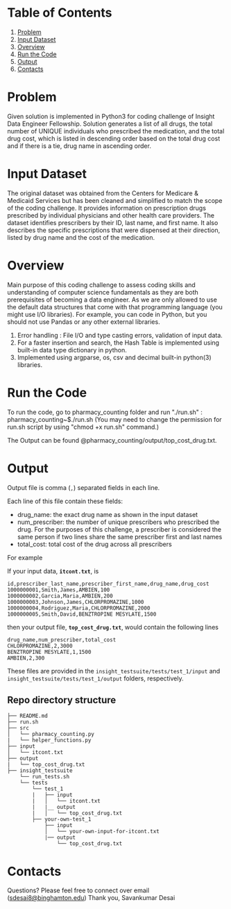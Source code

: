 # Table of Contents
1. [Problem](README.md#problem)
1. [Input Dataset](README.md#input-dataset)
1. [Overview](README.md#overview)
1. [Run the Code](README.md#run-the-code)
1. [Output](README.md#output)
1. [Contacts](README.md#contacts)

# Problem

Given solution is implemented in Python3 for coding challenge of Insight Data Engineer Fellowship. Solution generates a list of all drugs, the total number of UNIQUE individuals who prescribed the medication, and the total drug cost, which is listed in descending order based on the total drug cost and if there is a tie, drug name in ascending order. 

# Input Dataset

The original dataset was obtained from the Centers for Medicare & Medicaid Services but has been cleaned and simplified to match the scope of the coding challenge. It provides information on prescription drugs prescribed by individual physicians and other health care providers. The dataset identifies prescribers by their ID, last name, and first name.  It also describes the specific prescriptions that were dispensed at their direction, listed by drug name and the cost of the medication. 

# Overview

Main purpose of this coding challenge to assess coding skills and understanding of computer science fundamentals as they are both prerequisites of becoming a data engineer. As we are only allowed to use the default data structures that come with that programming language (you might use I/O libraries). For example, you can code in Python, but you should not use Pandas or any other external libraries. 

1. Error handling : File I/O and type casting errors, validation of input data.
2. For a faster insertion and search, the Hash Table is implemented using built-in data type dictionary in python.
3. Implemented using argparse, os, csv and decimal built-in python(3) libraries.

# Run the Code

To run the code, go to pharmacy_counting folder and run "./run.sh" : pharmacy_counting~$./run.sh
(You may need to change the permission for run.sh script by using "chmod +x run.sh" command.)

The Output can be found @pharmacy_counting/output/top_cost_drug.txt. 


# Output 

Output file is comma (`,`) separated fields in each line.

Each line of this file contain these fields:
* drug_name: the exact drug name as shown in the input dataset
* num_prescriber: the number of unique prescribers who prescribed the drug. For the purposes of this challenge, a prescriber is considered the same person if two lines share the same prescriber first and last names
* total_cost: total cost of the drug across all prescribers

For example

If your input data, **`itcont.txt`**, is
```
id,prescriber_last_name,prescriber_first_name,drug_name,drug_cost
1000000001,Smith,James,AMBIEN,100
1000000002,Garcia,Maria,AMBIEN,200
1000000003,Johnson,James,CHLORPROMAZINE,1000
1000000004,Rodriguez,Maria,CHLORPROMAZINE,2000
1000000005,Smith,David,BENZTROPINE MESYLATE,1500
```

then your output file, **`top_cost_drug.txt`**, would contain the following lines
```
drug_name,num_prescriber,total_cost
CHLORPROMAZINE,2,3000
BENZTROPINE MESYLATE,1,1500
AMBIEN,2,300
```

These files are provided in the `insight_testsuite/tests/test_1/input` and `insight_testsuite/tests/test_1/output` folders, respectively.


## Repo directory structure


    ├── README.md 
    ├── run.sh
    ├── src
    │   └── pharmacy_counting.py
    |   └── helper_functions.py
    ├── input
    │   └── itcont.txt
    ├── output
    |   └── top_cost_drug.txt
    ├── insight_testsuite
        └── run_tests.sh
        └── tests
            └── test_1
            |   ├── input
            |   │   └── itcont.txt
            |   |__ output
            |   │   └── top_cost_drug.txt
            ├── your-own-test_1
                ├── input
                │   └── your-own-input-for-itcont.txt
                |── output
                    └── top_cost_drug.txt


# Contacts
Questions? Please feel free to connect over email (sdesai8@binghamton.edu)
Thank you,
Savankumar Desai
